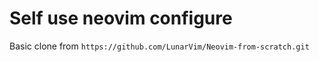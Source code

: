 # Self use neovim configure

Basic clone from `https://github.com/LunarVim/Neovim-from-scratch.git`

